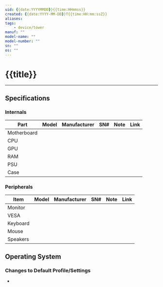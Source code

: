 ```yaml
---
uid: {{date:YYYYMMDD}}{{time:HHmmss}}
created: {{date:YYYY-MM-DD}}T{{time:HH:mm:ssZ}}
aliases: 
tags: 
    - device/tower
manuf: ""
model-name: ""
model-number: ""
sn: ""
os: ""
---
```

# {{title}}
---
## Specifications
### Internals
| Part        | Model | Manufacturer | SN# | Note | Link  |
| ----------- | ----- | ------------ | --- | ---- | ----- |
| Motherboard |       |              |     |      | [](#) |
| CPU         |       |              |     |      | [](#) |
| GPU         |       |              |     |      | [](#) |
| RAM         |       |              |     |      | [](#) |
| PSU         |       |              |     |      | [](#) |
| Case        |       |              |     |      | [](#) |

### Peripherals
| Item     | Model | Manufacturer | SN# | Note | Link  |
| -------- | ----- | ------------ | --- | ---- | ----- |
| Monitor  |       |              |     |      | [](#) |
| VESA     |       |              |     |      | [](#) |
| Keyboard |       |              |     |      | [](#) |
| Mouse    |       |              |     |      | [](#) |
| Speakers |       |              |     |      | [](#) |

## Operating System
### Changes to Default Profile/Settings
- 